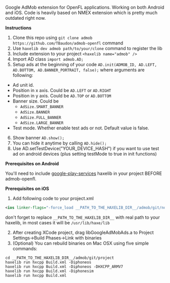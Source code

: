 Google AdMob extension for OpenFL applications. Working on both Android and iOS. Code is heavily based on NMEX extension which is pretty much outdated right now.

**Instructions**

1. Clone this repo using ```git clone admob https://github.com/TBaudon/admob-openfl``` command
2. Use ```haxelib dev admob path/to/your/clone``` command to register the lib
3. Include extension to your project ```<haxelib name="admob" /> ```
4. Import AD class ```import admob.AD; ```
5. Setup ads at the beginning of your code ```AD.init(ADMOB_ID, AD.LEFT, AD.BOTTOM, AD.BANNER_PORTRAIT, false);```
where arguments are following:
  - Ad unit id.
  - Position in x axis. Could be ```AD.LEFT``` or ```AD.RIGHT```
  - Position in y axis. Could be ```AD.TOP``` or ```AD.BOTTOM```
  - Banner size. Could be 
      - ```AdSize.SMART_BANNER```
      - ```AdSize.BANNER``` 
      - ```AdSize.FULL_BANNER```
      - ```AdSize.LARGE_BANNER```
  - Test mode. Whether enable test ads or not. Default value is false.
6. Show banner ```AD.show(); ```
7. You can hide it anytime by calling ```AD.hide();```
8. Use AD.setTestDevice("YOUR_DEVICE_HASH") if you want to use test ad on android devices (plus setting testMode to true in init functions)
 
**Prerequisites on Android**

You'll need to include [google-play-services](https://github.com/TBaudon/google-play-services-openfl) haxelib in your project BEFORE admob-openfl.

**Prerequisites on iOS**

1. Add following code to your project.xml 
```xml
<ios linker-flags="-force_load __PATH_TO_THE_HAXELIB_DIR__/admob/git/ndll/iPhone/libGoogleAdMobAds.a" />

```
don't forget to replace ```__PATH_TO_THE_HAXELIB_DIR__``` with real path to your haxelib, in most cases it will be ```/usr/lib/haxe/lib```

2. After creating XCode project, drag libGoogleAdMobAds.a to Project Settings->Build Phases->Link with binaries
3. (Optional) You can rebuild binaries on Mac OSX using five simple commands:
```
cd __PATH_TO_THE_HAXELIB_DIR__/admob/git/project
haxelib run hxcpp Build.xml -Diphoneos
haxelib run hxcpp Build.xml -Diphoneos -DHXCPP_ARMV7
haxelib run hxcpp Build.xml -Diphonesim
haxelib run hxcpp Build.xml
```
